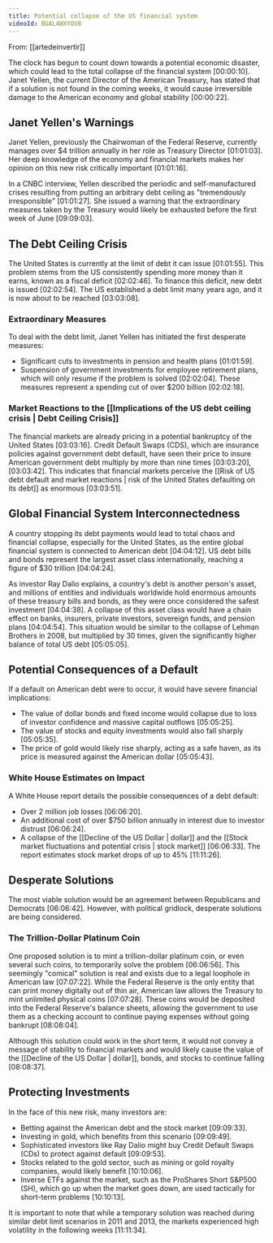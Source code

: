 ```yaml
---
title: Potential collapse of the US financial system
videoId: BGAL4WXYOV8
---
```


From: [[artedeinvertir]] <br/> 

The clock has begun to count down towards a potential economic disaster, which could lead to the total collapse of the financial system <a class="yt-timestamp" data-t="00:00:10">[00:00:10]</a>. Janet Yellen, the current Director of the American Treasury, has stated that if a solution is not found in the coming weeks, it would cause irreversible damage to the American economy and global stability <a class="yt-timestamp" data-t="00:00:22">[00:00:22]</a>.

## Janet Yellen's Warnings

Janet Yellen, previously the Chairwoman of the Federal Reserve, currently manages over $4 trillion annually in her role as Treasury Director <a class="yt-timestamp" data-t="01:01:03">[01:01:03]</a>. Her deep knowledge of the economy and financial markets makes her opinion on this new risk critically important <a class="yt-timestamp" data-t="01:01:16">[01:01:16]</a>.

In a CNBC interview, Yellen described the periodic and self-manufactured crises resulting from putting an arbitrary debt ceiling as "tremendously irresponsible" <a class="yt-timestamp" data-t="01:01:27">[01:01:27]</a>. She issued a warning that the extraordinary measures taken by the Treasury would likely be exhausted before the first week of June <a class="yt-timestamp" data-t="09:09:03">[09:09:03]</a>.

## The Debt Ceiling Crisis

The United States is currently at the limit of debt it can issue <a class="yt-timestamp" data-t="01:01:55">[01:01:55]</a>. This problem stems from the US consistently spending more money than it earns, known as a fiscal deficit <a class="yt-timestamp" data-t="02:02:46">[02:02:46]</a>. To finance this deficit, new debt is issued <a class="yt-timestamp" data-t="02:02:54">[02:02:54]</a>. The US established a debt limit many years ago, and it is now about to be reached <a class="yt-timestamp" data-t="03:03:08">[03:03:08]</a>.

### Extraordinary Measures

To deal with the debt limit, Janet Yellen has initiated the first desperate measures:
*   Significant cuts to investments in pension and health plans <a class="yt-timestamp" data-t="01:01:59">[01:01:59]</a>.
*   Suspension of government investments for employee retirement plans, which will only resume if the problem is solved <a class="yt-timestamp" data-t="02:02:04">[02:02:04]</a>.
These measures represent a spending cut of over $200 billion <a class="yt-timestamp" data-t="02:02:18">[02:02:18]</a>.

### Market Reactions to the [[Implications of the US debt ceiling crisis | Debt Ceiling Crisis]]

The financial markets are already pricing in a potential bankruptcy of the United States <a class="yt-timestamp" data-t="03:03:16">[03:03:16]</a>. Credit Default Swaps (CDS), which are insurance policies against government debt default, have seen their price to insure American government debt multiply by more than nine times <a class="yt-timestamp" data-t="03:03:20">[03:03:20]</a>, <a class="yt-timestamp" data-t="03:03:42">[03:03:42]</a>. This indicates that financial markets perceive the [[Risk of US debt default and market reactions | risk of the United States defaulting on its debt]] as enormous <a class="yt-timestamp" data-t="03:03:51">[03:03:51]</a>.

## Global Financial System Interconnectedness

A country stopping its debt payments would lead to total chaos and financial collapse, especially for the United States, as the entire global financial system is connected to American debt <a class="yt-timestamp" data-t="04:04:12">[04:04:12]</a>. US debt bills and bonds represent the largest asset class internationally, reaching a figure of $30 trillion <a class="yt-timestamp" data-t="04:04:24">[04:04:24]</a>.

As investor Ray Dalio explains, a country's debt is another person's asset, and millions of entities and individuals worldwide hold enormous amounts of these treasury bills and bonds, as they were once considered the safest investment <a class="yt-timestamp" data-t="04:04:38">[04:04:38]</a>. A collapse of this asset class would have a chain effect on banks, insurers, private investors, sovereign funds, and pension plans <a class="yt-timestamp" data-t="04:04:54">[04:04:54]</a>. This situation would be similar to the collapse of Lehman Brothers in 2008, but multiplied by 30 times, given the significantly higher balance of total US debt <a class="yt-timestamp" data-t="05:05:05">[05:05:05]</a>.

## Potential Consequences of a Default

If a default on American debt were to occur, it would have severe financial implications:
*   The value of dollar bonds and fixed income would collapse due to loss of investor confidence and massive capital outflows <a class="yt-timestamp" data-t="05:05:25">[05:05:25]</a>.
*   The value of stocks and equity investments would also fall sharply <a class="yt-timestamp" data-t="05:05:35">[05:05:35]</a>.
*   The price of gold would likely rise sharply, acting as a safe haven, as its price is measured against the American dollar <a class="yt-timestamp" data-t="05:05:43">[05:05:43]</a>.

### White House Estimates on Impact

A White House report details the possible consequences of a debt default:
*   Over 2 million job losses <a class="yt-timestamp" data-t="06:06:20">[06:06:20]</a>.
*   An additional cost of over $750 billion annually in interest due to investor distrust <a class="yt-timestamp" data-t="06:06:24">[06:06:24]</a>.
*   A collapse of the [[Decline of the US Dollar | dollar]] and the [[Stock market fluctuations and potential crisis | stock market]] <a class="yt-timestamp" data-t="06:06:33">[06:06:33]</a>. The report estimates stock market drops of up to 45% <a class="yt-timestamp" data-t="11:11:26">[11:11:26]</a>.

## Desperate Solutions

The most viable solution would be an agreement between Republicans and Democrats <a class="yt-timestamp" data-t="06:06:42">[06:06:42]</a>. However, with political gridlock, desperate solutions are being considered.

### The Trillion-Dollar Platinum Coin

One proposed solution is to mint a trillion-dollar platinum coin, or even several such coins, to temporarily solve the problem <a class="yt-timestamp" data-t="06:06:56">[06:06:56]</a>. This seemingly "comical" solution is real and exists due to a legal loophole in American law <a class="yt-timestamp" data-t="07:07:22">[07:07:22]</a>. While the Federal Reserve is the only entity that can print money digitally out of thin air, American law allows the Treasury to mint unlimited physical coins <a class="yt-timestamp" data-t="07:07:28">[07:07:28]</a>. These coins would be deposited into the Federal Reserve's balance sheets, allowing the government to use them as a checking account to continue paying expenses without going bankrupt <a class="yt-timestamp" data-t="08:08:04">[08:08:04]</a>.

Although this solution could work in the short term, it would not convey a message of stability to financial markets and would likely cause the value of the [[Decline of the US Dollar | dollar]], bonds, and stocks to continue falling <a class="yt-timestamp" data-t="08:08:37">[08:08:37]</a>.

## Protecting Investments

In the face of this new risk, many investors are:
*   Betting against the American debt and the stock market <a class="yt-timestamp" data-t="09:09:33">[09:09:33]</a>.
*   Investing in gold, which benefits from this scenario <a class="yt-timestamp" data-t="09:09:49">[09:09:49]</a>.
*   Sophisticated investors like Ray Dalio might buy Credit Default Swaps (CDs) to protect against default <a class="yt-timestamp" data-t="09:09:53">[09:09:53]</a>.
*   Stocks related to the gold sector, such as mining or gold royalty companies, would likely benefit <a class="yt-timestamp" data-t="10:10:06">[10:10:06]</a>.
*   Inverse ETFs against the market, such as the ProShares Short S&P500 (SH), which go up when the market goes down, are used tactically for short-term problems <a class="yt-timestamp" data-t="10:10:13">[10:10:13]</a>.

It is important to note that while a temporary solution was reached during similar debt limit scenarios in 2011 and 2013, the markets experienced high volatility in the following weeks <a class="yt-timestamp" data-t="11:11:34">[11:11:34]</a>.